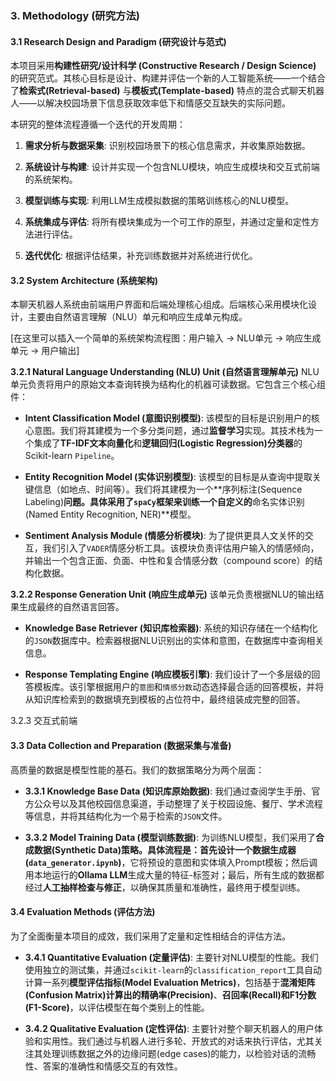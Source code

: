 ### **3. Methodology (研究方法)**

#### **3.1 Research Design and Paradigm (研究设计与范式)**

本项目采用**构建性研究/设计科学 (Constructive Research / Design Science)** 的研究范式。其核心目标是设计、构建并评估一个新的人工智能系统——一个结合了**检索式(Retrieval-based)** 与**模板式(Template-based)** 特点的混合式聊天机器人——以解决校园场景下信息获取效率低下和情感交互缺失的实际问题。

本研究的整体流程遵循一个迭代的开发周期：

1. **需求分析与数据采集**: 识别校园场景下的核心信息需求，并收集原始数据。
    
2. **系统设计与构建**: 设计并实现一个包含NLU模块，响应生成模块和交互式前端的系统架构。
    
3. **模型训练与实现**: 利用LLM生成模拟数据的策略训练核心的NLU模型。
    
4. **系统集成与评估**: 将所有模块集成为一个可工作的原型，并通过定量和定性方法进行评估。
    
5. **迭代优化**: 根据评估结果，补充训练数据并对系统进行优化。

#### **3.2 System Architecture (系统架构)**

本聊天机器人系统由前端用户界面和后端处理核心组成。后端核心采用模块化设计，主要由自然语言理解（NLU）单元和响应生成单元构成。

[在这里可以插入一个简单的系统架构流程图：用户输入 -> NLU单元 -> 响应生成单元 -> 用户输出]

**3.2.1 Natural Language Understanding (NLU) Unit (自然语言理解单元)** NLU单元负责将用户的原始文本查询转换为结构化的机器可读数据。它包含三个核心组件：

- **Intent Classification Model (意图识别模型)**: 该模型的目标是识别用户的核心意图。我们将其建模为一个多分类问题，通过**监督学习**实现。其技术栈为一个集成了**TF-IDF文本向量化**和**逻辑回归(Logistic Regression)分类器**的Scikit-learn `Pipeline`。
    
- **Entity Recognition Model (实体识别模型)**: 该模型的目标是从查询中提取关键信息（如地点、时间等）。我们将其建模为一个**序列标注(Sequence Labeling)**问题。具体采用了`spaCy`框架来训练一个自定义的**命名实体识别(Named Entity Recognition, NER)**模型。
    
- **Sentiment Analysis Module (情感分析模块)**: 为了提供更具人文关怀的交互，我们引入了`VADER`情感分析工具。该模块负责评估用户输入的情感倾向，并输出一个包含正面、负面、中性和复合情感分数（compound score）的结构化数据。


**3.2.2 Response Generation Unit (响应生成单元)** 该单元负责根据NLU的输出结果生成最终的自然语言回答。

- **Knowledge Base Retriever (知识库检索器)**: 系统的知识存储在一个结构化的`JSON`数据库中。检索器根据NLU识别出的实体和意图，在数据库中查询相关信息。
    
- **Response Templating Engine (响应模板引擎)**: 我们设计了一个多层级的回答模板库。该引擎根据用户的`意图`和`情感分数`动态选择最合适的回答模板，并将从知识库检索到的数据填充到模板的占位符中，最终组装成完整的回答。

3.2.3 交互式前端 

#### **3.3 Data Collection and Preparation (数据采集与准备)**

高质量的数据是模型性能的基石。我们的数据策略分为两个层面：

- **3.3.1 Knowledge Base Data (知识库原始数据)**: 我们通过查阅学生手册、官方公众号以及其他校园信息渠道，手动整理了关于校园设施、餐厅、学术流程等信息，并将其结构化为一个易于检索的`JSON`文件。
    
- **3.3.2 Model Training Data (模型训练数据)**: 为训练NLU模型，我们采用了**合成数据(Synthetic Data)**策略。具体流程是：首先设计一个**数据生成器 (`data_generator.ipynb`)**，它将预设的意图和实体填入Prompt模板；然后调用本地运行的**Ollama LLM**生成大量的特征-标签对；最后，所有生成的数据都经过**人工抽样检查与修正**，以确保其质量和准确性，最终用于模型训练。

#### **3.4 Evaluation Methods (评估方法)**

为了全面衡量本项目的成效，我们采用了定量和定性相结合的评估方法。

- **3.4.1 Quantitative Evaluation (定量评估)**: 主要针对NLU模型的性能。我们使用独立的测试集，并通过`scikit-learn`的`classification_report`工具自动计算一系列**模型评估指标(Model Evaluation Metrics)**，包括基于**混淆矩阵(Confusion Matrix)**计算出的**精确率(Precision)**、**召回率(Recall)**和**F1分数(F1-Score)**，以评估模型在每个类别上的性能。
    
- **3.4.2 Qualitative Evaluation (定性评估)**: 主要针对整个聊天机器人的用户体验和实用性。我们通过与机器人进行多轮、开放式的对话来执行评估，尤其关注其处理训练数据之外的边缘问题(edge cases)的能力，以检验对话的流畅性、答案的准确性和情感交互的有效性。
